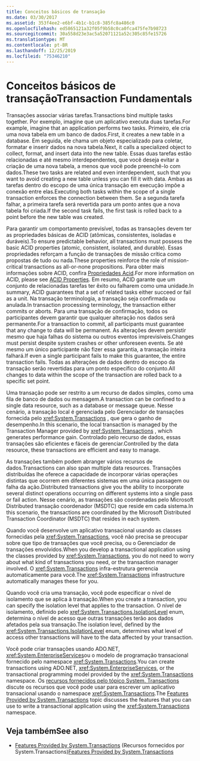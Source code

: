 ```yaml
---
title: Conceitos básicos de transação
ms.date: 03/30/2017
ms.assetid: 353f4ee2-e6bf-4b1c-b1c8-385fc8a486c0
ms.openlocfilehash: ed5865121a32f05f9b58c0ca0fca475fe7b98723
ms.sourcegitcommit: 30a558d23e3ac5a52071121a52c305c85fe15726
ms.translationtype: MT
ms.contentlocale: pt-BR
ms.lasthandoff: 12/25/2019
ms.locfileid: "75346210"
---
```

# <a name="transaction-fundamentals"></a><span data-ttu-id="1d872-102">Conceitos básicos de transação</span><span class="sxs-lookup"><span data-stu-id="1d872-102">Transaction Fundamentals</span></span>
<span data-ttu-id="1d872-103">Transações associar várias tarefas.</span><span class="sxs-lookup"><span data-stu-id="1d872-103">Transactions bind multiple tasks together.</span></span> <span data-ttu-id="1d872-104">Por exemplo, imagine que um aplicativo executa duas tarefas.</span><span class="sxs-lookup"><span data-stu-id="1d872-104">For example, imagine that an application performs two tasks.</span></span> <span data-ttu-id="1d872-105">Primeiro, ele cria uma nova tabela em um banco de dados.</span><span class="sxs-lookup"><span data-stu-id="1d872-105">First, it creates a new table in a database.</span></span> <span data-ttu-id="1d872-106">Em seguida, ele chama um objeto especializado para coletar, formatar e inserir dados na nova tabela.</span><span class="sxs-lookup"><span data-stu-id="1d872-106">Next, it calls a specialized object to collect, format, and insert data into the new table.</span></span> <span data-ttu-id="1d872-107">Essas duas tarefas estão relacionadas e até mesmo interdependentes, que você deseja evitar a criação de uma nova tabela, a menos que você pode preenchê-lo com dados.</span><span class="sxs-lookup"><span data-stu-id="1d872-107">These two tasks are related and even interdependent, such that you want to avoid creating a new table unless you can fill it with data.</span></span> <span data-ttu-id="1d872-108">Ambas as tarefas dentro do escopo de uma única transação em execução impõe a conexão entre elas.</span><span class="sxs-lookup"><span data-stu-id="1d872-108">Executing both tasks within the scope of a single transaction enforces the connection between them.</span></span> <span data-ttu-id="1d872-109">Se a segunda tarefa falhar, a primeira tarefa será revertida para um ponto antes que a nova tabela foi criada.</span><span class="sxs-lookup"><span data-stu-id="1d872-109">If the second task fails, the first task is rolled back to a point before the new table was created.</span></span>  
  
 <span data-ttu-id="1d872-110">Para garantir um comportamento previsível, todas as transações devem ter as propriedades básicas de ACID (atômicas, consistentes, isoladas e duráveis).</span><span class="sxs-lookup"><span data-stu-id="1d872-110">To ensure predictable behavior, all transactions must possess the basic ACID properties (atomic, consistent, isolated, and durable).</span></span> <span data-ttu-id="1d872-111">Essas propriedades reforçam a função de transações de missão crítica como propostas de tudo ou nada.</span><span class="sxs-lookup"><span data-stu-id="1d872-111">These properties reinforce the role of mission-critical transactions as all-or-none propositions.</span></span> <span data-ttu-id="1d872-112">Para obter mais informações sobre ACID, confira [Propriedades Acid](/windows/win32/cossdk/acid-properties).</span><span class="sxs-lookup"><span data-stu-id="1d872-112">For more information on ACID, please see [ACID Properties](/windows/win32/cossdk/acid-properties).</span></span> <span data-ttu-id="1d872-113">Em resumo, ACID garante que um conjunto de relacionadas tarefas ter êxito ou falharem como uma unidade.</span><span class="sxs-lookup"><span data-stu-id="1d872-113">In summary, ACID guarantees that a set of related tasks either succeed or fail as a unit.</span></span> <span data-ttu-id="1d872-114">Na transação terminologia, a transação seja confirmada ou anulada.</span><span class="sxs-lookup"><span data-stu-id="1d872-114">In transaction processing terminology, the transaction either commits or aborts.</span></span> <span data-ttu-id="1d872-115">Para uma transação de confirmação, todos os participantes devem garantir que qualquer alteração nos dados será permanente.</span><span class="sxs-lookup"><span data-stu-id="1d872-115">For a transaction to commit, all participants must guarantee that any change to data will be permanent.</span></span> <span data-ttu-id="1d872-116">As alterações devem persistir mesmo que haja falhas do sistema ou outros eventos imprevisíveis.</span><span class="sxs-lookup"><span data-stu-id="1d872-116">Changes must persist despite system crashes or other unforeseen events.</span></span> <span data-ttu-id="1d872-117">Se até mesmo um único participante não fizer essa garantia, a transação inteira falhará.</span><span class="sxs-lookup"><span data-stu-id="1d872-117">If even a single participant fails to make this guarantee, the entire transaction fails.</span></span> <span data-ttu-id="1d872-118">Todas as alterações de dados dentro do escopo da transação serão revertidas para um ponto específico do conjunto.</span><span class="sxs-lookup"><span data-stu-id="1d872-118">All changes to data within the scope of the transaction are rolled back to a specific set point.</span></span>  
  
 <span data-ttu-id="1d872-119">Uma transação pode ser restrito a um recurso de dados simples, como uma fila de banco de dados ou mensagem.</span><span class="sxs-lookup"><span data-stu-id="1d872-119">A transaction can be confined to a single data resource, such as a database or message queue.</span></span> <span data-ttu-id="1d872-120">Nesse cenário, a transação local é gerenciada pelo Gerenciador de transações fornecida pelo <xref:System.Transactions> , que gera o ganho de desempenho.</span><span class="sxs-lookup"><span data-stu-id="1d872-120">In this scenario, the local transaction is managed by the Transaction Manager provided by <xref:System.Transactions> , which generates performance gain.</span></span> <span data-ttu-id="1d872-121">Controlado pelo recurso de dados, essas transações são eficientes e fáceis de gerenciar.</span><span class="sxs-lookup"><span data-stu-id="1d872-121">Controlled by the data resource, these transactions are efficient and easy to manage.</span></span>  
  
 <span data-ttu-id="1d872-122">As transações também podem abranger vários recursos de dados.</span><span class="sxs-lookup"><span data-stu-id="1d872-122">Transactions can also span multiple data resources.</span></span> <span data-ttu-id="1d872-123">Transações distribuídas lhe oferece a capacidade de incorporar várias operações distintas que ocorrem em diferentes sistemas em uma única passagem ou falha da ação.</span><span class="sxs-lookup"><span data-stu-id="1d872-123">Distributed transactions give you the ability to incorporate several distinct operations occurring on different systems into a single pass or fail action.</span></span> <span data-ttu-id="1d872-124">Nesse cenário, as transações são coordenadas pelo Microsoft Distributed transação coordenador (MSDTC) que reside em cada sistema.</span><span class="sxs-lookup"><span data-stu-id="1d872-124">In this scenario, the transactions are coordinated by the Microsoft Distributed Transaction Coordinator (MSDTC) that resides in each system.</span></span>  
  
 <span data-ttu-id="1d872-125">Quando você desenvolve um aplicativo transacional usando as classes fornecidas pela <xref:System.Transactions>, você não precisa se preocupar sobre que tipo de transações que você precisa, ou o Gerenciador de transações envolvidos.</span><span class="sxs-lookup"><span data-stu-id="1d872-125">When you develop a transactional application using the classes provided by <xref:System.Transactions>, you do not need to worry about what kind of transactions you need, or the transaction manager involved.</span></span> <span data-ttu-id="1d872-126">O <xref:System.Transactions> infra-estrutura gerencia automaticamente para você.</span><span class="sxs-lookup"><span data-stu-id="1d872-126">The <xref:System.Transactions> infrastructure automatically manages these for you.</span></span>  
  
 <span data-ttu-id="1d872-127">Quando você cria uma transação, você pode especificar o nível de isolamento que se aplica à transação.</span><span class="sxs-lookup"><span data-stu-id="1d872-127">When you create a transaction, you can specify the isolation level that applies to the transaction.</span></span> <span data-ttu-id="1d872-128">O nível de isolamento, definido pelo <xref:System.Transactions.IsolationLevel> enum, determina o nível de acesso que outras transações terão aos dados afetados pela sua transação.</span><span class="sxs-lookup"><span data-stu-id="1d872-128">The isolation level, defined by the <xref:System.Transactions.IsolationLevel> enum, determines what level of access other transactions will have to the data affected by your transaction.</span></span>  
  
 <span data-ttu-id="1d872-129">Você pode criar transações usando ADO.NET, <xref:System.EnterpriseServices>ou o modelo de programação transacional fornecido pelo namespace <xref:System.Transactions>.</span><span class="sxs-lookup"><span data-stu-id="1d872-129">You can create transactions using ADO.NET, <xref:System.EnterpriseServices>, or the transactional programming model provided by the <xref:System.Transactions> namespace.</span></span> <span data-ttu-id="1d872-130">Os [recursos fornecidos pelo tópico System. Transactions](features-provided-by-system-transactions.md) discute os recursos que você pode usar para escrever um aplicativo transacional usando o namespace <xref:System.Transactions>.</span><span class="sxs-lookup"><span data-stu-id="1d872-130">The [Features Provided by System.Transactions](features-provided-by-system-transactions.md) topic discusses the features that you can use to write a transactional application using the <xref:System.Transactions> namespace.</span></span>  
  
## <a name="see-also"></a><span data-ttu-id="1d872-131">Veja também</span><span class="sxs-lookup"><span data-stu-id="1d872-131">See also</span></span>

- <span data-ttu-id="1d872-132">[Features Provided by System.Transactions](features-provided-by-system-transactions.md) (Recursos fornecidos por System.Transactions)</span><span class="sxs-lookup"><span data-stu-id="1d872-132">[Features Provided by System.Transactions](features-provided-by-system-transactions.md)</span></span>
